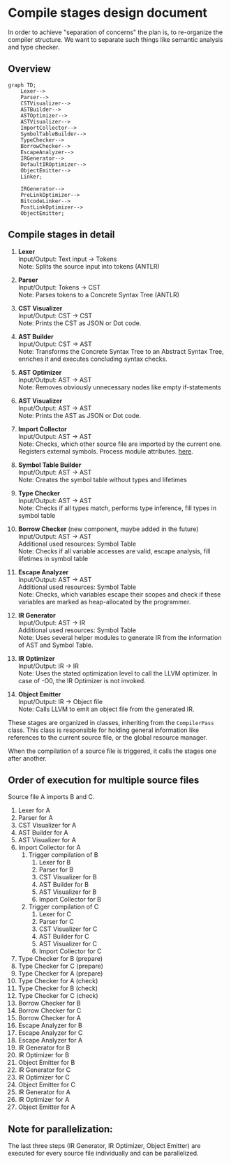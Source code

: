 # Compile stages design document

In order to achieve "separation of concerns" the plan is, to re-organize the compiler structure. We want to separate
such things like semantic analysis and type checker.

## Overview

```mermaid
graph TD;
    Lexer-->
    Parser-->
    CSTVisualizer-->
    ASTBuilder-->
    ASTOptimizer-->
    ASTVisualizer-->
    ImportCollector-->
    SymbolTableBuilder-->
    TypeChecker-->
    BorrowChecker-->
    EscapeAnalyzer-->
    IRGenerator-->
    DefaultIROptimizer-->
    ObjectEmitter-->
    Linker;
    
    IRGenerator-->
    PreLinkOptimizer-->
    BitcodeLinker-->
    PostLinkOptimizer-->
    ObjectEmitter;
```

## Compile stages in detail

1.  **Lexer** <br>
    Input/Output: Text input -> Tokens <br>
    Note: Splits the source input into tokens (ANTLR)

2.  **Parser** <br>
    Input/Output: Tokens -> CST <br>
    Note: Parses tokens to a Concrete Syntax Tree (ANTLR)

3.  **CST Visualizer** <br>
    Input/Output: CST -> CST <br>
    Note: Prints the CST as JSON or Dot code.

4.  **AST Builder** <br>
    Input/Output: CST -> AST <br>
    Note: Transforms the Concrete Syntax Tree to an Abstract Syntax Tree, enriches it and executes concluding syntax checks.

5.  **AST Optimizer** <br>
    Input/Output: AST -> AST <br>
    Note: Removes obviously unnecessary nodes like empty if-statements

6.  **AST Visualizer** <br>
    Input/Output: AST -> AST <br>
    Note: Prints the AST as JSON or Dot code.

7.  **Import Collector** <br>
    Input/Output: AST -> AST <br>
    Note: Checks, which other source file are imported by the current one. Registers external symbols. Process module attributes. 
    [here](./better-imports.md).

8.  **Symbol Table Builder** <br>
    Input/Output: AST -> AST <br>
    Note: Creates the symbol table without types and lifetimes

9.  **Type Checker** <br>
    Input/Output: AST -> AST <br>
    Note: Checks if all types match, performs type inference, fill types in symbol table

10. **Borrow Checker** (new component, maybe added in the future) <br>
    Input/Output: AST -> AST <br>
    Additional used resources: Symbol Table <br>
    Note: Checks if all variable accesses are valid, escape analysis, fill lifetimes in symbol table

11. **Escape Analyzer** <br>
    Input/Output: AST -> AST <br>
    Additional used resources: Symbol Table <br>
    Note: Checks, which variables escape their scopes and check if these variables are marked as heap-allocated by the programmer.

12. **IR Generator** <br>
    Input/Output: AST -> IR <br>
    Additional used resources: Symbol Table <br>
    Note: Uses several helper modules to generate IR from the information of AST and Symbol Table.

13. **IR Optimizer** <br>
    Input/Output: IR -> IR <br>
    Note: Uses the stated optimization level to call the LLVM optimizer. In case of -O0, the IR Optimizer is not invoked.

14. **Object Emitter** <br>
    Input/Output: IR -> Object file <br>
    Note: Calls LLVM to emit an object file from the generated IR.

These stages are organized in classes, inheriting from the `CompilerPass` class. This class is responsible for holding
general information like references to the current source file, or the global resource manager.

When the compilation of a source file is triggered, it calls the stages one after another.

## Order of execution for multiple source files

Source file A imports B and C.

1. Lexer for A
2. Parser for A
3. CST Visualizer for A
4. AST Builder for A
5. AST Visualizer for A
6. Import Collector for A
   1. Trigger compilation of B
      1. Lexer for B
      2. Parser for B
      3. CST Visualizer for B
      4. AST Builder for B
      5. AST Visualizer for B
      6. Import Collector for B
   2. Trigger compilation of C
       1. Lexer for C
       2. Parser for C
       3. CST Visualizer for C
       4. AST Builder for C
       5. AST Visualizer for C
       6. Import Collector for C
7. Type Checker for B (prepare)
8. Type Checker for C (prepare)
9. Type Checker for A (prepare)
10. Type Checker for A (check)
11. Type Checker for B (check)
12. Type Checker for C (check)
13. Borrow Checker for B
14. Borrow Checker for C
15. Borrow Checker for A
16. Escape Analyzer for B
17. Escape Analyzer for C
18. Escape Analyzer for A
19. IR Generator for B
20. IR Optimizer for B
21. Object Emitter for B
22. IR Generator for C
23. IR Optimizer for C
24. Object Emitter for C
25. IR Generator for A
26. IR Optimizer for A
27. Object Emitter for A

## Note for parallelization:

The last three steps (IR Generator, IR Optimizer, Object Emitter) are executed for every source file individually and
can be parallelized.